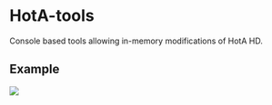 # HotA-tools
Console based tools allowing in-memory modifications of HotA HD.

## Example
![](https://github.com/drumi/drumi/blob/main/hota.gif)
